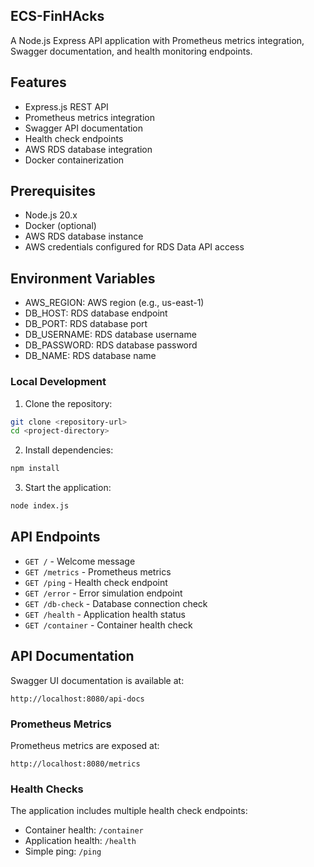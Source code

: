 ## ECS-FinHAcks 
A Node.js Express API application with Prometheus metrics integration, Swagger documentation, and health monitoring endpoints.

## Features

- Express.js REST API
- Prometheus metrics integration
- Swagger API documentation
- Health check endpoints
- AWS RDS database integration
- Docker containerization

## Prerequisites

- Node.js 20.x
- Docker (optional)
- AWS RDS database instance
- AWS credentials configured for RDS Data API access

## Environment Variables

- AWS_REGION: AWS region (e.g., us-east-1)
- DB_HOST: RDS database endpoint
- DB_PORT: RDS database port
- DB_USERNAME: RDS database username
- DB_PASSWORD: RDS database password
- DB_NAME: RDS database name

### Local Development

1. Clone the repository:

```bash
git clone <repository-url>
cd <project-directory>
```

2. Install dependencies:
```bash
npm install
```

3. Start the application:
```bash
node index.js
```

## API Endpoints

- `GET /` - Welcome message
- `GET /metrics` - Prometheus metrics
- `GET /ping` - Health check endpoint
- `GET /error` - Error simulation endpoint
- `GET /db-check` - Database connection check
- `GET /health` - Application health status
- `GET /container` - Container health check

## API Documentation

Swagger UI documentation is available at:
```
http://localhost:8080/api-docs
```
### Prometheus Metrics

Prometheus metrics are exposed at:
```
http://localhost:8080/metrics
```

### Health Checks

The application includes multiple health check endpoints:
- Container health: `/container`
- Application health: `/health`
- Simple ping: `/ping`
